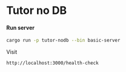Tutor no DB
===



#### Run server

```bash
cargo run -p tutor-nodb --bin basic-server
```

Visit

```commandline
http://localhost:3000/health-check
```